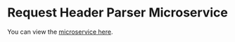 # Request Header Parser Microservice

You can view the [microservice here](https://opaque-honesty.glitch.me/api/whoami).
